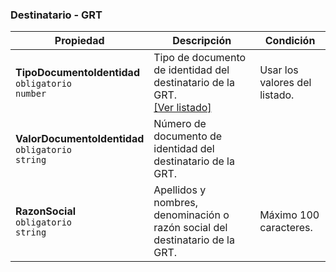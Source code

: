 ### Destinatario - GRT

| Propiedad                                                    | Descripción                                                                  | **Condición**                 |
| ------------------------------------------------------------ | ---------------------------------------------------------------------------- | ----------------------------- |
| **TipoDocumentoIdentidad**  <br>`obligatorio`  <br>`number`  | Tipo de documento de identidad del destinatario de la GRT.  <br>[[Ver listado]](../Listado/TipoDocumentoIdentidad.md) | Usar los valores del listado. |
| **ValorDocumentoIdentidad**  <br>`obligatorio`  <br>`string` | Número de documento de identidad del destinatario de la GRT.                 |                               |
| **RazonSocial**  <br>`obligatorio`  <br>`string`             | Apellidos y nombres, denominación o razón social del destinatario de la GRT. | Máximo 100 caracteres.        |